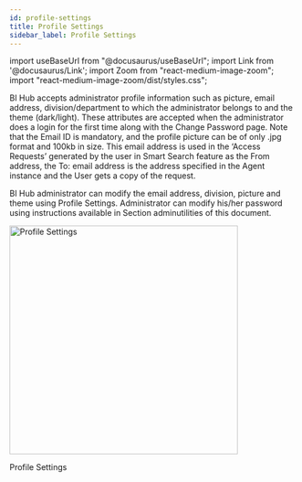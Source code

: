 ```yaml
---
id: profile-settings
title: Profile Settings
sidebar_label: Profile Settings
---
```


import useBaseUrl from "@docusaurus/useBaseUrl";
import Link from '@docusaurus/Link';
import Zoom from "react-medium-image-zoom";
import "react-medium-image-zoom/dist/styles.css";

BI Hub accepts administrator profile information such as picture, email address, division/department to which the administrator belongs to and the theme (dark/light). These attributes are accepted when the administrator does a login for the first time along with the Change Password page. Note that the Email ID is mandatory, and the profile picture can be of only .jpg format and 100kb in size. This email address is used in the ‘Access Requests’ generated by the user in Smart Search feature as the From address, the To: email address is the address specified in the Agent instance and the User gets a copy of the request.

BI Hub administrator can modify the email address, division, picture and theme using Profile Settings. Administrator can modify his/her password using instructions available in Section adminutilities of this document.

  <div class="center">
    <Zoom>
      <img height="400" alt="Profile Settings" src={useBaseUrl('doc-images/admin-guide/admin-functions/profile-settings.png')}/>
    </Zoom>
	<p>Profile Settings</p>
  </div>


